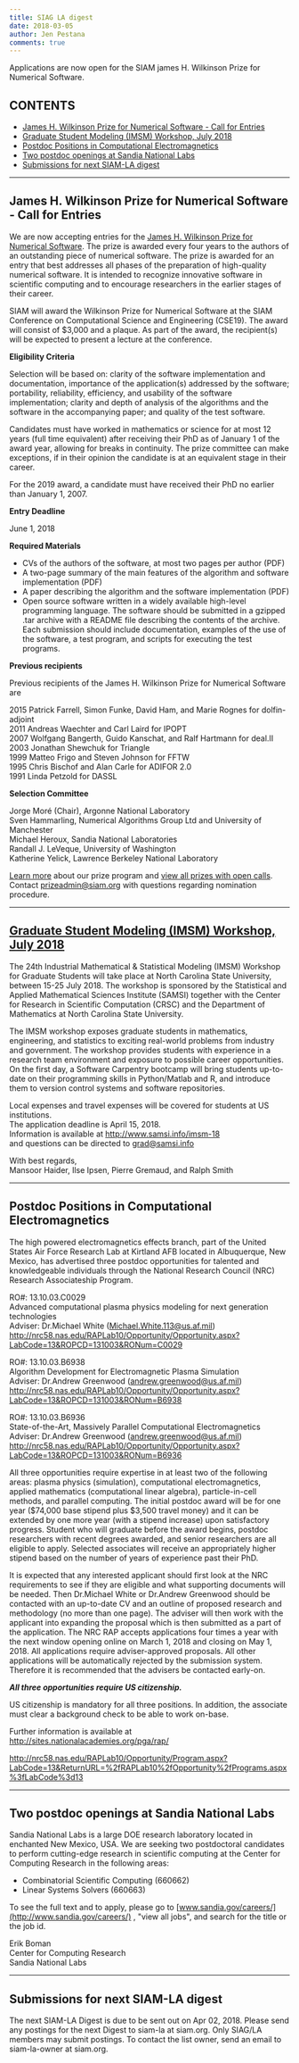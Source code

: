 ```yaml
---
title: SIAG LA digest
date: 2018-03-05
author: Jen Pestana
comments: true
---
```




Applications are now open for the SIAM james H. Wilkinson Prize for Numerical Software.

## CONTENTS

- [James H. Wilkinson Prize for Numerical Software - Call for Entries](#nav0)
- [Graduate Student Modeling (IMSM) Workshop, July 2018](#nav1)
- [Postdoc Positions in Computational Electromagnetics](#nav2)
- [Two postdoc openings at Sandia National Labs](#nav3)
- [Submissions for next SIAM-LA digest](#nav4)

---------------

## <a name="nav0">James H. Wilkinson Prize for Numerical Software - Call for Entries</a>

We are now accepting entries for the [James H. Wilkinson Prize for Numerical Software](http://www.siam.org/prizes/sponsored/wilkinson_ns.php). The prize is awarded every four years to the authors of an outstanding piece of numerical software. The prize is awarded for an entry that best addresses all phases of the preparation of high-quality numerical software. It is intended to recognize innovative software in scientific computing and to encourage researchers in the earlier stages of their career.

SIAM will award the Wilkinson Prize for Numerical Software at the SIAM Conference on Computational Science and Engineering (CSE19). The award will consist of $3,000 and a plaque. As part of the award, the recipient(s) will be expected to present a lecture at the conference.

**Eligibility Criteria**

Selection will be based on: clarity of the software implementation and documentation, importance of the application(s) addressed by the software; portability, reliability, efficiency, and usability of the software implementation; clarity and depth of analysis of the algorithms and the software in the accompanying paper; and quality of the test software.

Candidates must have worked in mathematics or science for at most 12 years (full time equivalent) after receiving their PhD as of January 1 of the award year, allowing for breaks in continuity. The prize committee can make exceptions, if in their opinion the candidate is at an equivalent stage in their career.

For the 2019 award, a candidate must have received their PhD no earlier than January 1, 2007.

**Entry Deadline**  

June 1, 2018

**Required Materials**

- CVs of the authors of the software, at most two pages per author (PDF)    
- A two-page summary of the main features of the algorithm and software implementation (PDF)  
- A paper describing the algorithm and the software implementation (PDF)  
- Open source software written in a widely available high-level programming language. The software should be submitted in a gzipped .tar archive with a README file describing the contents of the archive. Each submission should include documentation, examples of the use of the software, a test program, and scripts for executing the test programs.  

**Previous recipients**

Previous recipients of the James H. Wilkinson Prize for Numerical Software are

2015 Patrick Farrell, Simon Funke, David Ham, and Marie Rognes for dolfin-adjoint   
2011 Andreas Waechter and Carl Laird for IPOPT  
2007 Wolfgang Bangerth, Guido Kanschat, and Ralf Hartmann for deal.II  
2003 Jonathan Shewchuk for Triangle  
1999 Matteo Frigo and Steven Johnson for FFTW   
1995 Chris Bischof and Alan Carle for ADIFOR 2.0   
1991 Linda Petzold for DASSL  

**Selection Committee**  

Jorge Mor&eacute; (Chair), Argonne National Laboratory  
Sven Hammarling, Numerical Algorithms Group Ltd and University of Manchester  
Michael Heroux, Sandia National Laboratories  
Randall J. LeVeque, University of Washington  
Katherine Yelick, Lawrence Berkeley National Laboratory  

[Learn more](http://www.siam.org/prizes/) about our prize program and [view all prizes with open calls](http://www.siam.org/prizes/nominations.php). Contact <prizeadmin@siam.org> with questions regarding nomination procedure.


---------------

## <a name="nav1"></a><a href="http://www.samsi.info/imsm-18">Graduate Student Modeling (IMSM) Workshop, July 2018</a>
The 24th Industrial Mathematical & Statistical Modeling (IMSM) Workshop for
Graduate Students will take place at North Carolina State University,
between 15-25 July 2018.  The workshop is sponsored by the Statistical and
Applied Mathematical Sciences Institute (SAMSI) together with the Center
for Research in Scientific Computation (CRSC) and the Department of
Mathematics at North Carolina State University.

The IMSM workshop exposes graduate students in mathematics, engineering,
and statistics to exciting real-world problems from industry and
government. The workshop provides students with experience in a research
team environment and exposure to possible career opportunities. On the
first day, a Software Carpentry bootcamp will bring students up-to-date on
their programming skills in Python/Matlab and R, and introduce them to
version control systems and software repositories.

Local expenses and travel expenses will be covered for students at US 
institutions.  
The application deadline is April 15, 2018.  
Information is available at <http://www.samsi.info/imsm-18>  
and questions can be directed to <grad@samsi.info>  

With best regards,  
Mansoor Haider, Ilse Ipsen, Pierre Gremaud, and Ralph Smith

---------------

## <a name="nav2">Postdoc Positions in Computational Electromagnetics</a>

The high powered electromagnetics effects branch, part of the United States Air Force Research Lab at Kirtland AFB located in Albuquerque, New Mexico, has advertised three postdoc opportunities for talented and knowledgeable individuals through the National Research Council (NRC) Research Associateship Program.

RO#: 13.10.03.C0029  
Advanced computational plasma physics modeling for next generation technologies  
Adviser: Dr.Michael White (<Michael.White.113@us.af.mil>)  
<http://nrc58.nas.edu/RAPLab10/Opportunity/Opportunity.aspx?LabCode=13&ROPCD=131003&RONum=C0029>

RO#: 13.10.03.B6938  
Algorithm Development for Electromagnetic Plasma Simulation  
Adviser: Dr.Andrew Greenwood (<andrew.greenwood@us.af.mil>)  
<http://nrc58.nas.edu/RAPLab10/Opportunity/Opportunity.aspx?LabCode=13&ROPCD=131003&RONum=B6938>

RO#: 13.10.03.B6936  
State-of-the-Art, Massively Parallel Computational Electromagnetics  
Adviser: Dr.Andrew Greenwood (<andrew.greenwood@us.af.mil>)  
<http://nrc58.nas.edu/RAPLab10/Opportunity/Opportunity.aspx?LabCode=13&ROPCD=131003&RONum=B6936>

All three opportunities require expertise in at least two of the following areas: plasma physics (simulation), computational electromagnetics, applied mathematics (computational linear algebra), particle-in-cell methods, and parallel computing. The initial postdoc award will be for one year ($74,000 base stipend plus $3,500 travel money) and it can be extended by one more year (with a stipend increase) upon satisfactory progress. Student who will graduate before the award begins, postdoc researchers with recent degrees awarded, and senior researchers are all eligible to apply. Selected associates will receive an appropriately higher stipend based on the number of years of experience past their PhD.

It is expected that any interested applicant should first look at the NRC requirements to see if they are eligible and what supporting documents will be needed. Then Dr.Michael White or Dr.Andrew Greenwood should be contacted with an up-to-date CV and an outline of proposed research and methodology (no more than one page). The adviser will then work with the applicant into expanding the proposal which is then submitted as a part of the application. The NRC RAP accepts applications four times a year with the next window opening online on March 1, 2018 and closing on May 1, 2018. All applications require adviser-approved proposals. All other applications will be automatically rejected by the submission system. Therefore it is recommended that the advisers be contacted early-on.

***All three opportunities require US citizenship.***

US citizenship is mandatory for all three positions. In addition, the associate must clear a background check to be able to work on-base.

Further information is available at
<http://sites.nationalacademies.org/pga/rap/>  

<http://nrc58.nas.edu/RAPLab10/Opportunity/Program.aspx?LabCode=13&ReturnURL=%2fRAPLab10%2fOpportunity%2fPrograms.aspx%3fLabCode%3d13>

---------------

## <a name="nav3">Two postdoc openings at Sandia National Labs</a>

Sandia National Labs is a large DOE research laboratory located in enchanted New Mexico, USA. We are seeking two postdoctoral candidates to perform cutting-edge research in scientific computing at the Center for Computing Research in the following areas:

- Combinatorial Scientific Computing (660662)  
- Linear Systems Solvers (660663)  

To see the full text and to apply, please go to [www.sandia.gov/careers/](http://www.sandia.gov/careers/) , "view all jobs", and search for the title or the job id.

Erik Boman  
Center for Computing Research  
Sandia National Labs

---------------

## <a name="nav4">Submissions for next SIAM-LA digest</a>

The next SIAM-LA Digest is due to be sent out on Apr 02, 2018.
Please send any postings for the next Digest to siam-la at siam.org. 
Only SIAG/LA members may submit postings.  To contact the list owner, 
send an email to siam-la-owner at siam.org.

